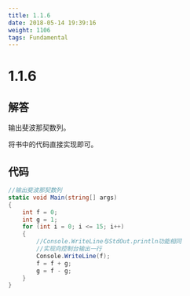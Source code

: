 ```yaml
---
title: 1.1.6
date: 2018-05-14 19:39:16
weight: 1106
tags: Fundamental
---
```


# 1.1.6


## 解答

输出斐波那契数列。

将书中的代码直接实现即可。

## 代码

```csharp
//输出斐波那契数列
static void Main(string[] args)
{
    int f = 0;
    int g = 1;
    for (int i = 0; i <= 15; i++)
    {
        //Console.WriteLine与StdOut.println功能相同
        //实现向控制台输出一行
        Console.WriteLine(f);
        f = f + g;
        g = f - g;
    }
}
```

